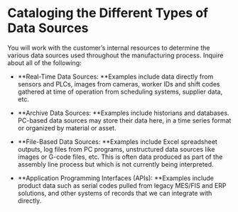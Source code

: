 # Cataloging the Different Types of Data Sources

You will work with the customer’s internal resources to determine the various data sources used throughout the manufacturing process. Inquire about all of the following:

* **Real-Time Data Sources: **Examples include data directly from sensors and PLCs, images from cameras, worker IDs and shift codes gathered at time of operation from scheduling systems, supplier data, etc.

* **Archive Data Sources: **Examples include historians and databases. PC-based data sources may store their data here, in a time series format or organized by material or asset.

* **File-Based Data Sources: **Examples include Excel spreadsheet outputs, log files from PC programs, unstructured data sources like images or G-code files, etc. This is often data produced as part of the assembly line process but which is not currently being interpreted.

* **Application Programming Interfaces \(APIs\): **Examples include product data such as serial codes pulled from legacy MES/FIS and ERP solutions, and other systems of records that we can integrate with directly.



